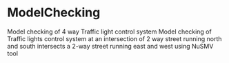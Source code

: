 # ModelChecking
Model checking of 4 way Traffic light control system
Model checking of Traffic lights control system at an intersection of 2 way street running north and south intersects a 2-way street running east and west using NuSMV tool
